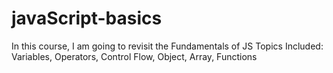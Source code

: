 # javaScript-basics
In this course, I am going to revisit the Fundamentals of JS
Topics Included:
Variables, Operators, Control Flow, Object, Array, Functions
